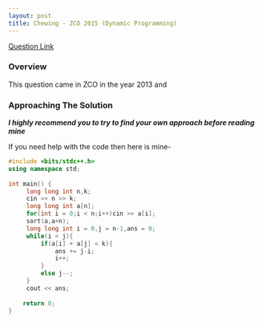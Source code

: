 ```yaml
---
layout: post
title: Chewing - ZCO 2015 (Dynamic Programming)
---
```


[Question Link](https://www.codechef.com/INOIPRAC/problems/INOI1201)

### Overview

<div style="text-align: justify">
This question came in ZCO in the year 2013 and 
</div>

### Approaching The Solution

_**I highly recommend you to try to find your own approach before reading mine**_

<div style="text-align: justify">

</div>

If you need help with the code then here is mine-

```cpp
#include <bits/stdc++.h>
using namespace std;
 
int main() {
     long long int n,k;
     cin >> n >> k;
     long long int a[n];
     for(int i = 0;i < n;i++)cin >> a[i];
     sort(a,a+n);
     long long int i = 0,j = n-1,ans = 0;
     while(i < j){
         if(a[i] + a[j] < k){
             ans += j-i;
             i++;
         }
         else j--;
     }
     cout << ans;
     
	return 0;
}
```
